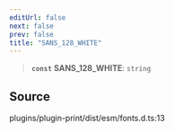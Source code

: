 ```yaml
---
editUrl: false
next: false
prev: false
title: "SANS_128_WHITE"
---
```


> **`const`** **SANS\_128\_WHITE**: `string`

## Source

plugins/plugin-print/dist/esm/fonts.d.ts:13
